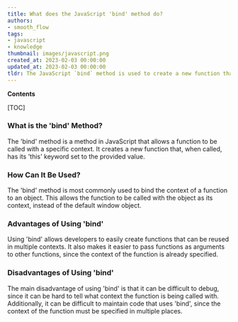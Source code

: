 ```yaml
---
title: What does the JavaScript 'bind' method do?
authors:
- smooth_flow
tags:
- javascript
- knowledge
thumbnail: images/javascript.png
created_at: 2023-02-03 00:00:00
updated_at: 2023-02-03 00:00:00
tldr: The JavaScript `bind` method is used to create a new function that, when called, has its `this` keyword set to the provided value.
---
```


**Contents**

[TOC]

### What is the 'bind' Method?
The 'bind' method is a method in JavaScript that allows a function to be called with a specific context. It creates a new function that, when called, has its 'this' keyword set to the provided value.

### How Can It Be Used?
The 'bind' method is most commonly used to bind the context of a function to an object. This allows the function to be called with the object as its context, instead of the default window object.

### Advantages of Using 'bind'
Using 'bind' allows developers to easily create functions that can be reused in multiple contexts. It also makes it easier to pass functions as arguments to other functions, since the context of the function is already specified.

### Disadvantages of Using 'bind'
The main disadvantage of using 'bind' is that it can be difficult to debug, since it can be hard to tell what context the function is being called with. Additionally, it can be difficult to maintain code that uses 'bind', since the context of the function must be specified in multiple places.
